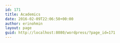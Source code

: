 ```yaml
---
id: 171
title: Academics
date: 2016-02-09T22:06:50+00:00
author: erinohmin
layout: page
guid: http://localhost:8080/wordpress/?page_id=171
---
```

